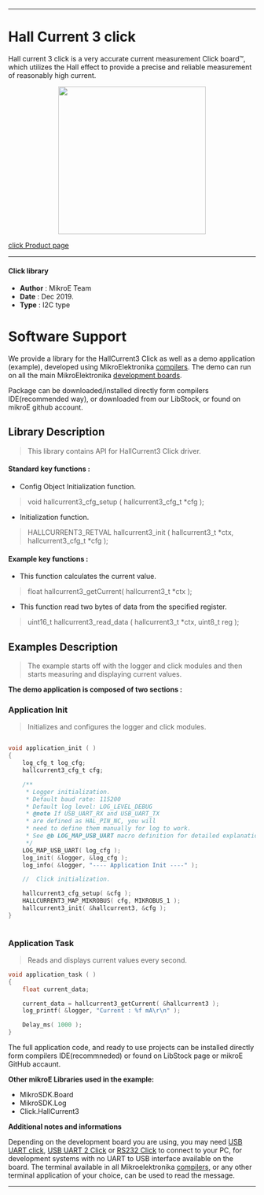  
---
# Hall Current 3 click

Hall current 3 click is a very accurate current measurement Click board™, which utilizes the Hall effect to provide a precise and reliable measurement of reasonably high current. 

<p align="center">
  <img src="https://download.mikroe.com/images/click_for_ide/hallcurrent3_click.png" height=300px>
</p>

[click Product page](https://www.mikroe.com/hall-current-3-click)

---

#### Click library 

- **Author**        : MikroE Team
- **Date**          : Dec 2019.
- **Type**          : I2C type


# Software Support

We provide a library for the HallCurrent3 Click 
as well as a demo application (example), developed using MikroElektronika 
[compilers](https://shop.mikroe.com/compilers). 
The demo can run on all the main MikroElektronika [development boards](https://shop.mikroe.com/development-boards).

Package can be downloaded/installed directly form compilers IDE(recommended way), or downloaded from our LibStock, or found on mikroE github account. 

## Library Description

> This library contains API for HallCurrent3 Click driver.

#### Standard key functions :

- Config Object Initialization function.
> void hallcurrent3_cfg_setup ( hallcurrent3_cfg_t *cfg ); 
 
- Initialization function.
> HALLCURRENT3_RETVAL hallcurrent3_init ( hallcurrent3_t *ctx, hallcurrent3_cfg_t *cfg );


#### Example key functions :

- This function calculates the current value.
> float hallcurrent3_getCurrent( hallcurrent3_t *ctx );
 
- This function read two bytes of data from the specified register.
> uint16_t hallcurrent3_read_data ( hallcurrent3_t *ctx, uint8_t reg );

## Examples Description

> The example starts off with the logger and click modules and then starts measuring and displaying current values.

**The demo application is composed of two sections :**

### Application Init 

> Initializes and configures the logger and click modules.

```c

void application_init ( )
{
    log_cfg_t log_cfg;
    hallcurrent3_cfg_t cfg;

    /** 
     * Logger initialization.
     * Default baud rate: 115200
     * Default log level: LOG_LEVEL_DEBUG
     * @note If USB_UART_RX and USB_UART_TX 
     * are defined as HAL_PIN_NC, you will 
     * need to define them manually for log to work. 
     * See @b LOG_MAP_USB_UART macro definition for detailed explanation.
     */
    LOG_MAP_USB_UART( log_cfg );
    log_init( &logger, &log_cfg );
    log_info( &logger, "---- Application Init ----" );

    //  Click initialization.

    hallcurrent3_cfg_setup( &cfg );
    HALLCURRENT3_MAP_MIKROBUS( cfg, MIKROBUS_1 );
    hallcurrent3_init( &hallcurrent3, &cfg );
}
  
```

### Application Task

> Reads and displays current values every second.

```c
void application_task ( )
{
    float current_data;

    current_data = hallcurrent3_getCurrent( &hallcurrent3 );
    log_printf( &logger, "Current : %f mA\r\n" );

    Delay_ms( 1000 );
}
```

The full application code, and ready to use projects can be  installed directly form compilers IDE(recommneded) or found on LibStock page or mikroE GitHub accaunt.

**Other mikroE Libraries used in the example:** 

- MikroSDK.Board
- MikroSDK.Log
- Click.HallCurrent3

**Additional notes and informations**

Depending on the development board you are using, you may need 
[USB UART click](https://shop.mikroe.com/usb-uart-click), 
[USB UART 2 Click](https://shop.mikroe.com/usb-uart-2-click) or 
[RS232 Click](https://shop.mikroe.com/rs232-click) to connect to your PC, for 
development systems with no UART to USB interface available on the board. The 
terminal available in all Mikroelektronika 
[compilers](https://shop.mikroe.com/compilers), or any other terminal application 
of your choice, can be used to read the message.

---
